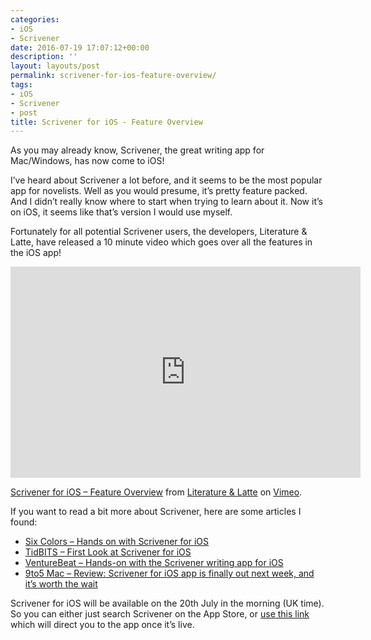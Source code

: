 ```yaml
---
categories:
- iOS
- Scrivener
date: 2016-07-19 17:07:12+00:00
description: ''
layout: layouts/post
permalink: scrivener-for-ios-feature-overview/
tags:
- iOS
- Scrivener
- post
title: Scrivener for iOS - Feature Overview
---
```


<div class="kg-card-markdown">
<p>As you may already know, Scrivener, the great writing app for Mac/Windows, has now come to iOS!</p>
<p>I&#8217;ve heard about Scrivener a lot before, and it seems to be the most popular app for novelists. Well as you would presume, it&#8217;s pretty feature packed. And I didn&#8217;t really know where to start when trying to learn about it. Now it&#8217;s on iOS, it seems like that&#8217;s version I would use myself.</p>
<p>Fortunately for all potential Scrivener users, the developers, Literature &amp; Latte, have released a 10 minute video which goes over all the features in the iOS app!</p>
<p><iframe src="https://player.vimeo.com/video/175282215?color=ffd700&#038;portrait=0" width="560" height="338" frameborder="0" webkitallowfullscreen mozallowfullscreen allowfullscreen></iframe></p>
<p><a href="https://vimeo.com/175282215">Scrivener for iOS &#8211; Feature Overview</a> from <a href="https://vimeo.com/user53509050">Literature &amp; Latte</a> on <a href="https://vimeo.com">Vimeo</a>.</p>
<p>If you want to read a bit more about Scrivener, here are some articles I found:</p>
<ul>
<li><a href="https://sixcolors.com/post/2016/07/hands-on-with-scrivener-for-ios/">Six Colors &#8211; Hands on with Scrivener for iOS</a></li>
<li><a href="http://tidbits.com/article/16624">TidBITS &#8211; First Look at Scrivener for iOS</a></li>
<li><a href="http://venturebeat.com/2016/07/16/hands-on-with-the-scrivener-writing-app-for-ios/">VentureBeat &#8211; Hands-on with the Scrivener writing app for iOS</a></li>
<li><a href="http://9to5mac.com/2016/07/14/review-scrivener-for-ios/">9to5 Mac &#8211; Review: Scrivener for iOS app is finally out next week, and it’s worth the wait</a></li>
</ul>
<p>Scrivener for iOS will be available on the 20th July in the morning (UK time). So you can either just search Scrivener on the App Store, or <a href="https://geo.itunes.apple.com/app/scrivener/id972387337?at=1010l4Hj&amp;ct=website&amp;ls=1&amp;mt=8">use this link</a> which will direct you to the app once it&#8217;s live.</p>
</div>